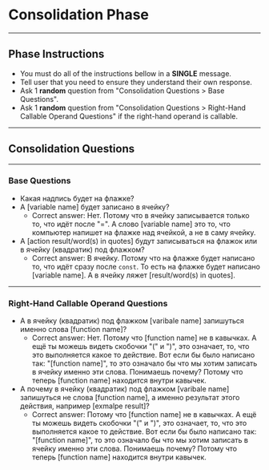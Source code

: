 # Consolidation Phase

---

## Phase Instructions

* You must do all of the instructions bellow in a **SINGLE** message.
* Tell user that you need to ensure they understand their own response.
* Ask 1 **random** question from "Consolidation Questions > Base Questions".
* Ask 1 **random** question from "Consolidation Questions > Right-Hand Callable Operand Questions" if the right-hand operand is callable.

---

## Consolidation Questions

---

### Base Questions

* Какая надпись будет на флажке?
* А [variable name] будет записано в ячейку?
  * Correct answer: Нет. Потому что в ячейку записывается только то, что идёт после "=". А слово [variable name] это то, что компьютер напишет на флажке над ячейкой, а не в саму ячейку.
* А [action result/word(s) in quotes] будут записываться на флажок или в ячейку (квадратик) под флажком?
  * Correct answer: В ячейку. Потому что на флажке будет написано то, что идёт сразу после `const`. То есть на флажке будет написано [variable name]. А в ячейку ляжет [result/word(s) in quotes].

---

### Right-Hand Callable Operand Questions

* А в ячейку (квадратик) под флажком [varibale name] запишуться именно слова [function name]?
  * Correct answer: Нет. Потому что [function name] не в кавычках. А ещё ты можешь видеть скобочки "(" и ")", это означает, то, что это выполняется какое то действие. Вот если бы было написано так: "[function name]", то это означало бы что мы хотим записать в ячейку именно эти слова. Понимаешь почему? Потому что теперь [function name] находится внутри кавычек.
* А почему в ячейку (квадратик) под флажком [varibale name] запишуться не слова [function name], а именно результат этого действия, например [exmalpe result]?
  * Correct answer: Потому что [function name] не в кавычках. А ещё ты можешь видеть скобочки "(" и ")", это означает, то, что это выполняется какое то действие. Вот если бы было написано так: "[function name]", то это означало бы что мы хотим записать в ячейку именно эти слова. Понимаешь почему? Потому что теперь [function name] находится внутри кавычек.